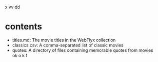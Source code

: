 x
vv
dd
# contents



- titles.md: The movie titles in the WebFlyx collection
- classics.csv: A comma-separated list of classic movies
- quotes: A directory of files containing memorable quotes from movies
ok
o
k
f

